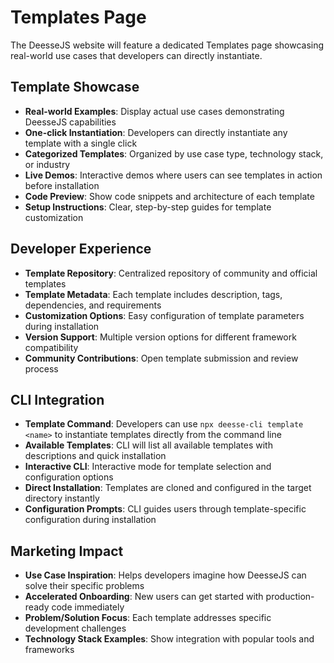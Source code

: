 # Templates Page

The DeesseJS website will feature a dedicated Templates page showcasing real-world use cases that developers can directly instantiate.

## Template Showcase

- **Real-world Examples**: Display actual use cases demonstrating DeesseJS capabilities
- **One-click Instantiation**: Developers can directly instantiate any template with a single click
- **Categorized Templates**: Organized by use case type, technology stack, or industry
- **Live Demos**: Interactive demos where users can see templates in action before installation
- **Code Preview**: Show code snippets and architecture of each template
- **Setup Instructions**: Clear, step-by-step guides for template customization

## Developer Experience

- **Template Repository**: Centralized repository of community and official templates
- **Template Metadata**: Each template includes description, tags, dependencies, and requirements
- **Customization Options**: Easy configuration of template parameters during installation
- **Version Support**: Multiple version options for different framework compatibility
- **Community Contributions**: Open template submission and review process

## CLI Integration

- **Template Command**: Developers can use `npx deesse-cli template <name>` to instantiate templates directly from the command line
- **Available Templates**: CLI will list all available templates with descriptions and quick installation
- **Interactive CLI**: Interactive mode for template selection and configuration options
- **Direct Installation**: Templates are cloned and configured in the target directory instantly
- **Configuration Prompts**: CLI guides users through template-specific configuration during installation

## Marketing Impact

- **Use Case Inspiration**: Helps developers imagine how DeesseJS can solve their specific problems
- **Accelerated Onboarding**: New users can get started with production-ready code immediately
- **Problem/Solution Focus**: Each template addresses specific development challenges
- **Technology Stack Examples**: Show integration with popular tools and frameworks